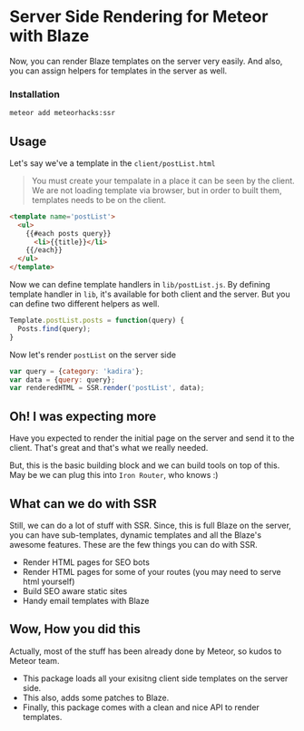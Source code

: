 # Server Side Rendering for Meteor with Blaze

Now, you can render Blaze templates on the server very easily. And also, you can assign helpers for templates in the server as well.

### Installation

```bash
meteor add meteorhacks:ssr
```

## Usage

Let's say we've a template in the `client/postList.html`
> You must create your tempalate in a place it can be seen by the client.
> We are not loading template via browser, but in order to built them, templates needs to be on the client.

```html
<template name='postList'>
  <ul>
    {{#each posts query}}
      <li>{{title}}</li>
    {{/each}}
  </ul>
</template>
```

Now we can define template handlers in `lib/postList.js`. By defining template handler in `lib`, it's available for both client and the server. But you can define two different helpers as well.

```js
Template.postList.posts = function(query) {
  Posts.find(query);
}
```

Now let's render `postList` on the server side

```js
var query = {category: 'kadira'};
var data = {query: query};
var renderedHTML = SSR.render('postList', data); 
```

## Oh! I was expecting more

Have you expected to render the initial page on the server and send it to the client. That's great and that's what we really needed. 

But, this is the basic building block and we can build tools on top of this.
May be we can plug this into `Iron Router`, who knows :)

## What can we do with SSR

Still, we can do a lot of stuff with SSR. Since, this is full Blaze on the server, you can have sub-templates, dynamic templates and all the Blaze's awesome features. These are the few things you can do with SSR.

* Render HTML pages for SEO bots
* Render HTML pages for some of your routes (you may need to serve html yourself)
* Build SEO aware static sites
* Handy email templates with Blaze

## Wow, How you did this

Actually, most of the stuff has been already done by Meteor, so kudos to Meteor team.

* This package loads all your exisitng client side templates on the server side.
* This also, adds some patches to Blaze.
* Finally, this package comes with a clean and nice API to render templates.
